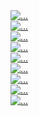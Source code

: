 <!DOCTYPE HTML>
<html>
<head>
	<title>世界上最美的女人，是桐桐</title>
	<meta http-equiv="Content-Type" content="text/html; charset=utf-8" />
	<meta name="viewport" content="width=device-width, initial-scale=1, maximum-scale=1">
	<link href="css/bootstrap.min.css" rel="stylesheet" type="text/css"/>
	<link href="css/ohmygod.css" rel="stylesheet" type="text/css"/>

<script>
var _hmt = _hmt || [];
(function() {
  var hm = document.createElement("script");
  hm.src = "//hm.baidu.com/hm.js?e9e0ed8d2dd56059cc040dc1f05b7424";
  var s = document.getElementsByTagName("script")[0]; 
  s.parentNode.insertBefore(hm, s);
})();
</script>


</head>
<body>
	<div class="container">
		<div class="row">
			<div class="col-xs-4 col-md-4">
				<a href="" class="thumbnail">
					<img src="img/1.jpg" alt="...">
				</a>
			</div>
			<div class="col-xs-4 col-md-4">
				<a href="" class="thumbnail">
					<img src="img/2.jpg" alt="...">
				</a>
			</div>
			<div class="col-xs-4 col-md-4">
				<a href="" class="thumbnail">
					<img src="img/3.jpg" alt="...">
				</a>
			</div>
		</div>
		<div class="row">
			<div class="col-xs-4 col-md-4">
				<a href="" class="thumbnail">
					<img src="img/4.jpg" alt="...">
				</a>
			</div>
			<div class="col-xs-4 col-md-4">
				<a href="" class="thumbnail">
					<img src="img/5.jpg" alt="...">
				</a>
			</div>
			<div class="col-xs-4 col-md-4">
				<a href="" class="thumbnail">
					<img src="img/6.jpg" alt="...">
				</a>
			</div>
		</div>
		<div class="row">
			<div class="col-xs-4 col-md-4">
				<a href="" class="thumbnail">
					<img src="img/7.jpg" alt="...">
				</a>
			</div>
			<div class="col-xs-4 col-md-4">
				<a href="" class="thumbnail">
					<img src="img/8.jpg" alt="...">
				</a>
			</div>
			<div class="col-xs-4 col-md-4">
				<a href="" class="thumbnail">
					<img src="img/9.jpg" alt="...">
				</a>
			</div>
		</div>
	</div>

</body>
</html>
